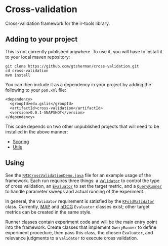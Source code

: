 # Cross-validation

Cross-validation framework for the ir-tools library.

## Adding to your project

This is not currently published anywhere. To use it, you will have to install it to your local maven repository:
```
git clone https://github.com/gtsherman/cross-validation.git
cd cross-validation
mvn install
```
You can then include it as a dependency in your project by adding the following to your `pom.xml` file:
```
<dependency>
  <groupId>edu.gslis</groupId>
  <artifactId>cross-validation</artifactId>
  <version>0.0.1-SNAPSHOT</version>
</dependency>
```
This code depends on two other unpublished projects that will need to be installed in the above manner:
- [Scoring](https://github.com/gtsherman/scoring)
- [Utils](https://github.com/gtsherman/utils)

## Using

See the [`RM3CrossValidationDemo.java`](https://github.com/gtsherman/cross-validation/blob/master/src/main/java/edu/gslis/evaluation/demo/RM3CrossValidationDemo.java) file for an example usage of the framework. Each run requires three things: a [`Validator`](https://github.com/gtsherman/cross-validation/blob/master/src/main/java/edu/gslis/evaluation/validators/Validator.java) to control the type of cross validation, an [`Evaluator`](https://github.com/gtsherman/cross-validation/blob/master/src/main/java/edu/gslis/evaluation/evaluators/Evaluator.java) to set the target metric, and a [`QueryRunner`](https://github.com/gtsherman/cross-validation/blob/master/src/main/java/edu/gslis/evaluation/running/QueryRunner.java) to handle parameter sweeps and actual running of the experiment.

In general, the `Validator` requirement is satisfied by the [`KFoldValidator`](https://github.com/gtsherman/cross-validation/blob/master/src/main/java/edu/gslis/evaluation/validators/KFoldValidator.java) class. Currently, [MAP](https://github.com/gtsherman/cross-validation/blob/master/src/main/java/edu/gslis/evaluation/evaluators/MAPEvaluator.java) and [nDCG](https://github.com/gtsherman/cross-validation/blob/master/src/main/java/edu/gslis/evaluation/evaluators/NDCGEvaluator.java) `Evaluator` classes exist; other target metrics can be created in the same style.

Runner classes contain experiment code and will be the main entry point into the framework. Create classes that implement `QueryRunner` to define experiment procedure, then pass this class, the chosen `Evaluator`, and relevance judgments to a `Validator` to execute cross validation.
